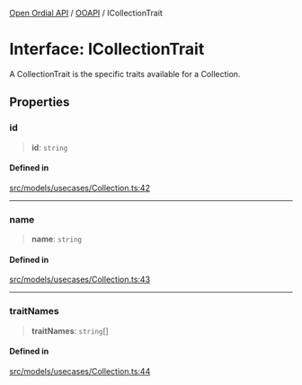 [Open Ordial API](../../README.md) / [OOAPI](../README.md) / ICollectionTrait

# Interface: ICollectionTrait

A CollectionTrait is the specific traits available for a Collection.

## Properties

### id

> **id**: `string`

#### Defined in

[src/models/usecases/Collection.ts:42](https://github.com/open-ordinal/open-ordinal-api/blob/88ef2e4467b13c07bb5a3ef3483343248c1aa38d/src/models/usecases/Collection.ts#L42)

***

### name

> **name**: `string`

#### Defined in

[src/models/usecases/Collection.ts:43](https://github.com/open-ordinal/open-ordinal-api/blob/88ef2e4467b13c07bb5a3ef3483343248c1aa38d/src/models/usecases/Collection.ts#L43)

***

### traitNames

> **traitNames**: `string`[]

#### Defined in

[src/models/usecases/Collection.ts:44](https://github.com/open-ordinal/open-ordinal-api/blob/88ef2e4467b13c07bb5a3ef3483343248c1aa38d/src/models/usecases/Collection.ts#L44)
